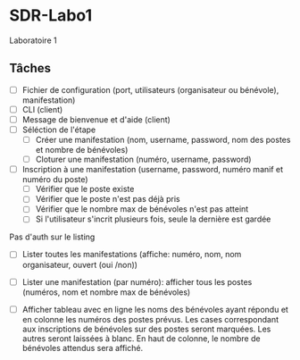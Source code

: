# SDR-Labo1
Laboratoire 1


## Tâches

- [ ] Fichier de configuration (port, utilisateurs (organisateur ou bénévole), manifestation)
- [ ] CLI (client)
- [ ] Message de bienvenue et d'aide (client)
- [ ] Séléction de l'étape
   - [ ] Créer une manifestation (nom, username, password, nom des postes et nombre de bénévoles)
   - [ ] Cloturer une manifestation (numéro, username, password)
- [ ] Inscription à une manifestation (username, password, numéro manif et numéro du poste)
   - [ ] Vérifier que le poste existe
   - [ ] Vérifier que le poste n'est pas déjà pris
   - [ ] Vérifier que le nombre max de bénévoles n'est pas atteint
   - [ ] Si l'utilisateur s'incrit plusieurs fois, seule la dernière est gardée

Pas d'auth sur le listing

- [ ] Lister toutes les manifestations (affiche: numéro, nom, nom organisateur, ouvert (oui /non))

- [ ] Lister une manifestation (par numéro): afficher tous les postes (numéros, nom et nombre max de bénévoles)

- [ ] Afficher tableau avec en ligne les noms des bénévoles ayant répondu et en colonne les
numéros des postes prévus. Les cases correspondant aux inscriptions de bénévoles sur des postes seront marquées. Les autres seront laissées à blanc. En haut de colonne, le nombre de bénévoles attendus sera affiché. 
